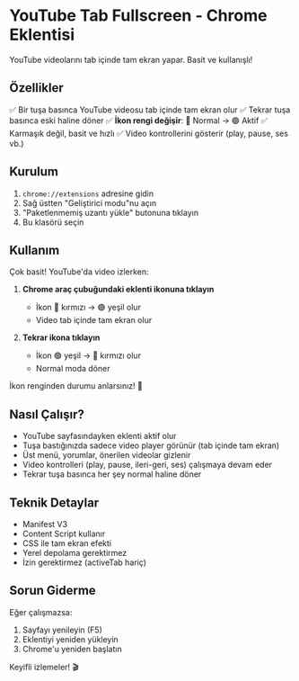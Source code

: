 # YouTube Tab Fullscreen - Chrome Eklentisi

YouTube videolarını tab içinde tam ekran yapar. Basit ve kullanışlı!

## Özellikler

✅ Bir tuşa basınca YouTube videosu tab içinde tam ekran olur
✅ Tekrar tuşa basınca eski haline döner
✅ **İkon rengi değişir**: 🔴 Normal → 🟢 Aktif
✅ Karmaşık değil, basit ve hızlı
✅ Video kontrollerini gösterir (play, pause, ses vb.)

## Kurulum

1. `chrome://extensions` adresine gidin
2. Sağ üstten "Geliştirici modu"nu açın
3. "Paketlenmemiş uzantı yükle" butonuna tıklayın
4. Bu klasörü seçin

## Kullanım

Çok basit! YouTube'da video izlerken:

1. **Chrome araç çubuğundaki eklenti ikonuna tıklayın** 
   - İkon 🔴 kırmızı → 🟢 yeşil olur
   - Video tab içinde tam ekran olur
   
2. **Tekrar ikona tıklayın**
   - İkon 🟢 yeşil → 🔴 kırmızı olur
   - Normal moda döner

İkon renginden durumu anlarsınız! 🎯

## Nasıl Çalışır?

- YouTube sayfasındayken eklenti aktif olur
- Tuşa bastığınızda sadece video player görünür (tab içinde tam ekran)
- Üst menü, yorumlar, önerilen videolar gizlenir
- Video kontrolleri (play, pause, ileri-geri, ses) çalışmaya devam eder
- Tekrar tuşa basınca her şey normal haline döner

## Teknik Detaylar

- Manifest V3
- Content Script kullanır
- CSS ile tam ekran efekti
- Yerel depolama gerektirmez
- İzin gerektirmez (activeTab hariç)

## Sorun Giderme

Eğer çalışmazsa:
1. Sayfayı yenileyin (F5)
2. Eklentiyi yeniden yükleyin
3. Chrome'u yeniden başlatın

Keyifli izlemeler! 🎬
